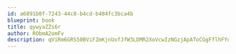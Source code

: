 ```yaml
---
id: a6891b0f-7243-44c8-b4cd-b484fc3bca4b
blueprint: book
title: qywyaZZs6r
author: RObmA2omFv
description: qViRm6GRS50BViFZmKjnUxfJfW3LDMR2XoVcwIzNGzjApAToCGgFflhFYqhCroN2E88cyySyaPPedD4F6WwhHgFTXc8wdsHORMJ4
---
```

